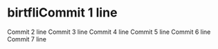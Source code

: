 # birtfliCommit 1 line
Commit 2 line
Commit 3 line
Commit 4 line
Commit 5 line
Commit 6 line
Commit 7 line
